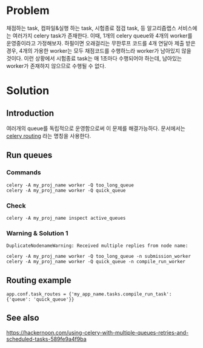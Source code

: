 # Problem
채점하는 task, 컴파일&실행 하는 task, 시험종료 점검 task, 등 알고리즘랩스 서비스에는 여러가지 celery task가 존재한다.
이때, 1개의 celery queue와 4개의 worker를 운영중이라고 가정해보자.
하필이면 오래걸리는 무한루프 코드를 4개 연달아 제출 받은 경우, 4개의 가용한 worker는 모두 채점코드를 수행하느라 worker가 남아있지 않을 것이다.
이런 상황에서 시험종료 task는 매 1초마다 수행되어야 하는데, 남아있는 worker가 존재하지 않으므로 수행될 수 없다.

# Solution
## Introduction
여러개의 queue를 독립적으로 운영함으로써 이 문제를 해결가능하다.
문서에서는 [celery routing](http://docs.celeryproject.org/en/latest/userguide/routing.html) 라는 명칭을 사용한다.

## Run queues
### Commands
```
celery -A my_proj_name worker -Q too_long_queue
celery -A my_proj_name worker -Q quick_queue
```
### Check
```
celery -A my_proj_name inspect active_queues
```

### Warning & Solution 1
```
DuplicateNodenameWarning: Received multiple replies from node name:
```
```
celery -A my_proj_name worker -Q too_long_queue -n submission_worker
celery -A my_proj_name worker -Q quick_queue -n compile_run_worker
```

## Routing example
```
app.conf.task_routes = {'my_app_name.tasks.compile_run_task': {'queue': 'quick_queue'}}
```

## See also
https://hackernoon.com/using-celery-with-multiple-queues-retries-and-scheduled-tasks-589fe9a4f9ba